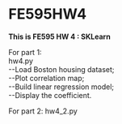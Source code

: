 # FE595HW4
**This is FE595 HW 4 : SKLearn**
  
For part 1:   
hw4.py  
--Load Boston housing dataset;  
--Plot correlation map;  
--Build linear regression model;  
--Display the coefficient.    
     
For part 2:
hw4_2.py  
